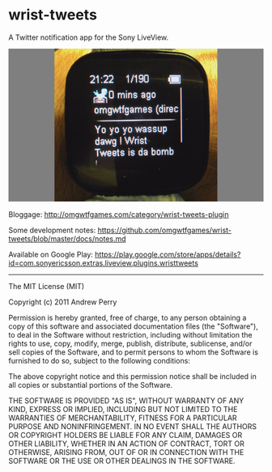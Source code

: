 wrist-tweets
============

A Twitter notification app for the Sony LiveView.

<img src="https://raw.githubusercontent.com/omgwtfgames/wrist-tweets/master/docs/screenshots/on_wrist.jpg" alt="Image of Wrist Tweet on the Sony LiveView"/>

Bloggage: http://omgwtfgames.com/category/wrist-tweets-plugin

Some development notes: https://github.com/omgwtfgames/wrist-tweets/blob/master/docs/notes.md

Available on Google Play: https://play.google.com/store/apps/details?id=com.sonyericsson.extras.liveview.plugins.wristtweets


---
The MIT License (MIT)

Copyright (c) 2011 Andrew Perry

Permission is hereby granted, free of charge, to any person obtaining a copy
of this software and associated documentation files (the "Software"), to deal
in the Software without restriction, including without limitation the rights
to use, copy, modify, merge, publish, distribute, sublicense, and/or sell
copies of the Software, and to permit persons to whom the Software is
furnished to do so, subject to the following conditions:

The above copyright notice and this permission notice shall be included in all
copies or substantial portions of the Software.

THE SOFTWARE IS PROVIDED "AS IS", WITHOUT WARRANTY OF ANY KIND, EXPRESS OR
IMPLIED, INCLUDING BUT NOT LIMITED TO THE WARRANTIES OF MERCHANTABILITY,
FITNESS FOR A PARTICULAR PURPOSE AND NONINFRINGEMENT. IN NO EVENT SHALL THE
AUTHORS OR COPYRIGHT HOLDERS BE LIABLE FOR ANY CLAIM, DAMAGES OR OTHER
LIABILITY, WHETHER IN AN ACTION OF CONTRACT, TORT OR OTHERWISE, ARISING FROM,
OUT OF OR IN CONNECTION WITH THE SOFTWARE OR THE USE OR OTHER DEALINGS IN THE
SOFTWARE.
